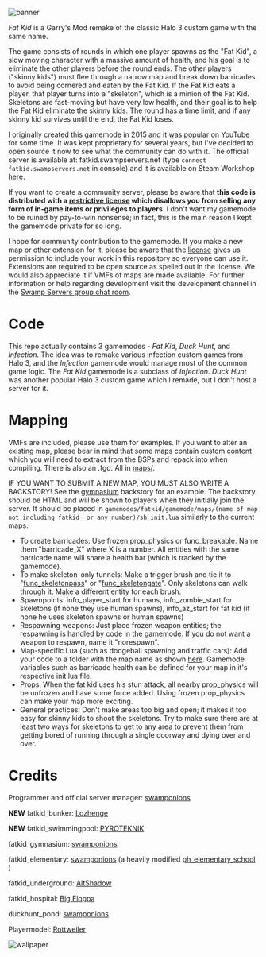![banner](http://swampservers.net/infection/fatkidbanner.png)

*Fat Kid* is a Garry's Mod remake of the classic Halo 3 custom game with the same name.

The game consists of rounds in which one player spawns as the "Fat Kid", a slow moving character with a massive amount of health, and his goal is to eliminate the other players before the round ends. The other players ("skinny kids") must flee through a narrow map and break down barricades to avoid being cornered and eaten by the Fat Kid. If the Fat Kid eats a player, that player turns into a "skeleton", which is a minion of the Fat Kid. Skeletons are fast-moving but have very low health, and their goal is to help the Fat Kid eliminate the skinny kids. The round has a time limit, and if any skinny kid survives until the end, the Fat Kid loses.

I originally created this gamemode in 2015 and it was [popular on YouTube](https://www.youtube.com/results?search_query=gmod+fat+kid) for some time. It was kept proprietary for several years, but I've decided to open source it now to see what the community can do with it. The official server is available at: fatkid.swampservers.net (type `connect fatkid.swampservers.net` in console) and it is available on Steam Workshop [here](https://steamcommunity.com/sharedfiles/filedetails/?id=2467219933).

If you want to create a community server, please be aware that **this code is distributed with a [restrictive license](https://github.com/swampservers/fatkid/blob/master/LICENSE) which disallows you from selling any form of in-game items or privileges to players**. I don't want my gamemode to be ruined by pay-to-win nonsense; in fact, this is the main reason I kept the gamemode private for so long.

I hope for community contribution to the gamemode. If you make a new map or other extension for it, please be aware that the [license](https://github.com/swampservers/fatkid/blob/master/LICENSE) gives us permission to include your work in this repository so everyone can use it. Extensions are required to be open source as spelled out in the license. We would also appreciate it if VMFs of maps are made available. For further information or help regarding development visit the development channel in the [Swamp Servers group chat room](https://steamcommunity.com/groups/swampservers).

# Code

This repo actually contains 3 gamemodes - *Fat Kid*, *Duck Hunt*, and *Infection*. The idea was to remake various infection custom games from Halo 3, and the *Infection* gamemode would manage most of the common game logic. The *Fat Kid* gamemode is a subclass of *Infection*. *Duck Hunt* was another popular Halo 3 custom game which I remade, but I don't host a server for it.

# Mapping

VMFs are included, please use them for examples. If you want to alter an existing map, please bear in mind that some maps contain custom content which you will need to extract from the BSPs and repack into when compiling. There is also an .fgd. All in [maps/](https://github.com/swampservers/fatkid/tree/master/maps).

IF YOU WANT TO SUBMIT A NEW MAP, YOU MUST ALSO WRITE A BACKSTORY! See the [gymnasium](https://github.com/swampservers/fatkid/blob/master/gamemodes/fatkid/gamemode/maps/gymnasium/sh_init.lua) backstory for an example. The backstory should be HTML and will be shown to players when they initially join the server. It should be placed in `gamemodes/fatkid/gamemode/maps/(name of map not including fatkid_ or any number)/sh_init.lua` similarly to the current maps.

- To create barricades: Use frozen prop_physics or func_breakable. Name them "barricade_X" where X is a number. All entities with the same barricade name will share a health bar (which is tracked by the gamemode).
- To make skeleton-only tunnels: Make a trigger brush and tie it to "[func_skeletonpass](https://github.com/swampservers/fatkid/blob/master/gamemodes/fatkid/gamemode/entities/func_skeletonpass.lua)" or "[func_skeletongate](https://github.com/swampservers/fatkid/blob/master/gamemodes/fatkid/gamemode/entities/func_skeletongate.lua)". Only skeletons can walk through it. Make a different entity for each brush.
- Spawnpoints: info_player_start for humans, info_zombie_start for skeletons (if none they use human spawns), info_az_start for fat kid (if none he uses skeleton spawns or human spawns)
- Respawning weapons: Just place frozen weapon entities; the respawning is handled by code in the gamemode. If you do not want a weapon to respawn, name it "norespawn".
- Map-specific Lua (such as dodgeball spawning and traffic cars): Add your code to a folder with the map name as shown [here](https://github.com/swampservers/fatkid/tree/master/gamemodes/fatkid/gamemode/maps). Gamemode variables such as barricade health can be defined for your map in it's respective init.lua file.
- Props: When the fat kid uses his stun attack, all nearby prop_physics will be unfrozen and have some force added. Using frozen prop_physics can make your map more exciting.
- General practices: Don't make areas too big and open; it makes it too easy for skinny kids to shoot the skeletons. Try to make sure there are at least two ways for skeletons to get to any area to prevent them from getting bored of running through a single doorway and dying over and over.

# Credits

Programmer and official server manager: [swamponions](https://steamcommunity.com/id/swamponions/)

**NEW** fatkid_bunker: [Lozhenge](https://steamcommunity.com/profiles/76561198078133569)

**NEW** fatkid_swimmingpool: [PYROTEKNIK](https://steamcommunity.com/id/pyroteknik/)

fatkid_gymnasium: [swamponions](https://steamcommunity.com/id/swamponions/)

fatkid_elementary: [swamponions](https://steamcommunity.com/id/swamponions/) (a heavily modified [ph_elementary_school](https://steamcommunity.com/sharedfiles/filedetails/?id=2461335501) )

fatkid_underground: [AltShadow](https://steamcommunity.com/id/altshadow/)

fatkid_hospital: [Big Floppa](https://steamcommunity.com/id/bigfloppers/)

duckhunt_pond: [swamponions](https://steamcommunity.com/id/swamponions/)

Playermodel: [Rottweiler](https://steamcommunity.com/sharedfiles/filedetails/?id=416939663)

![wallpaper](https://swampservers.net/loading/fatkidwallpaper.jpg)

